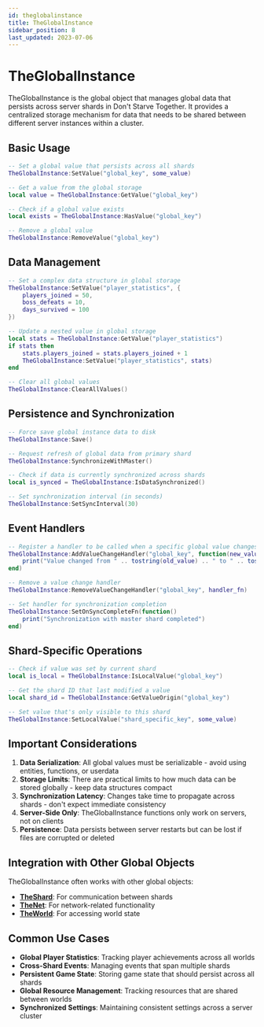 ```yaml
---
id: theglobalinstance
title: TheGlobalInstance
sidebar_position: 8
last_updated: 2023-07-06
---
```


# TheGlobalInstance

TheGlobalInstance is the global object that manages global data that persists across server shards in Don't Starve Together. It provides a centralized storage mechanism for data that needs to be shared between different server instances within a cluster.

## Basic Usage

```lua
-- Set a global value that persists across all shards
TheGlobalInstance:SetValue("global_key", some_value)

-- Get a value from the global storage
local value = TheGlobalInstance:GetValue("global_key")

-- Check if a global value exists
local exists = TheGlobalInstance:HasValue("global_key")

-- Remove a global value
TheGlobalInstance:RemoveValue("global_key")
```

## Data Management

```lua
-- Set a complex data structure in global storage
TheGlobalInstance:SetValue("player_statistics", {
    players_joined = 50,
    boss_defeats = 10,
    days_survived = 100
})

-- Update a nested value in global storage
local stats = TheGlobalInstance:GetValue("player_statistics")
if stats then
    stats.players_joined = stats.players_joined + 1
    TheGlobalInstance:SetValue("player_statistics", stats)
end

-- Clear all global values
TheGlobalInstance:ClearAllValues()
```

## Persistence and Synchronization

```lua
-- Force save global instance data to disk
TheGlobalInstance:Save()

-- Request refresh of global data from primary shard
TheGlobalInstance:SynchronizeWithMaster()

-- Check if data is currently synchronized across shards
local is_synced = TheGlobalInstance:IsDataSynchronized()

-- Set synchronization interval (in seconds)
TheGlobalInstance:SetSyncInterval(30)
```

## Event Handlers

```lua
-- Register a handler to be called when a specific global value changes
TheGlobalInstance:AddValueChangeHandler("global_key", function(new_value, old_value)
    print("Value changed from " .. tostring(old_value) .. " to " .. tostring(new_value))
end)

-- Remove a value change handler
TheGlobalInstance:RemoveValueChangeHandler("global_key", handler_fn)

-- Set handler for synchronization completion
TheGlobalInstance:SetOnSyncCompleteFn(function()
    print("Synchronization with master shard completed")
end)
```

## Shard-Specific Operations

```lua
-- Check if value was set by current shard
local is_local = TheGlobalInstance:IsLocalValue("global_key")

-- Get the shard ID that last modified a value
local shard_id = TheGlobalInstance:GetValueOrigin("global_key")

-- Set value that's only visible to this shard
TheGlobalInstance:SetLocalValue("shard_specific_key", some_value)
```

## Important Considerations

1. **Data Serialization**: All global values must be serializable - avoid using entities, functions, or userdata
2. **Storage Limits**: There are practical limits to how much data can be stored globally - keep data structures compact
3. **Synchronization Latency**: Changes take time to propagate across shards - don't expect immediate consistency
4. **Server-Side Only**: TheGlobalInstance functions only work on servers, not on clients
5. **Persistence**: Data persists between server restarts but can be lost if files are corrupted or deleted

## Integration with Other Global Objects

TheGlobalInstance often works with other global objects:

- **[TheShard](/docs/api-vanilla/global-objects/theshard)**: For communication between shards
- **[TheNet](/docs/api-vanilla/global-objects/thenet)**: For network-related functionality
- **[TheWorld](/docs/api-vanilla/global-objects/theworld)**: For accessing world state

## Common Use Cases

- **Global Player Statistics**: Tracking player achievements across all worlds
- **Cross-Shard Events**: Managing events that span multiple shards
- **Persistent Game State**: Storing game state that should persist across all shards
- **Global Resource Management**: Tracking resources that are shared between worlds
- **Synchronized Settings**: Maintaining consistent settings across a server cluster 
